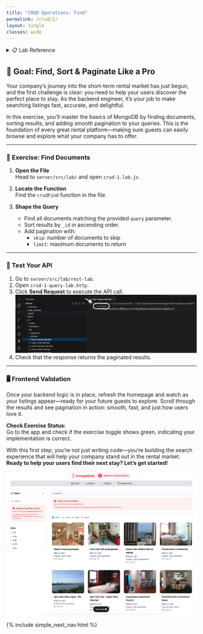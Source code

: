 ```yaml
---
title: "CRUD Operations: Find"
permalink: /crud/1/
layout: single
classes: wide
---
```


<details>
<summary>📋 Lab Reference</summary>
<p><strong>Associated Lab File:</strong> <code>crud-1.lab.js</code></p>
</details>

## 🚀 Goal: Find, Sort & Paginate Like a Pro

Your company’s journey into the short-term rental market has just begun, and the first challenge is clear: you need to help your users discover the perfect place to stay. As the backend engineer, it’s your job to make searching listings fast, accurate, and delightful.

In this exercise, you’ll master the basics of MongoDB by finding documents, sorting results, and adding smooth pagination to your queries. This is the foundation of every great rental platform—making sure guests can easily browse and explore what your company has to offer.

---

### 🧩 Exercise: Find Documents

1. **Open the File**  
   Head to `server/src/lab/` and open `crud-1.lab.js`.

2. **Locate the Function**  
   Find the `crudFind` function in the file.

3. **Shape the Query**  
   - Find all documents matching the provided `query` parameter.
   - Sort results by `_id` in ascending order.
   - Add pagination with:
     - `skip`: number of documents to skip
     - `limit`: maximum documents to return

---

### 🚦 Test Your API

1. Go to `server/src/lab/rest-lab`.
2. Open `crud-1-query-lab.http`.
3. Click **Send Request** to execute the API call.
![test-rest-lab](../../assets/images/test-rest-lab.png)
4. Check that the response returns the paginated results.

---

### 🖥️ Frontend Validation

Once your backend logic is in place, refresh the homepage and watch as your listings appear—ready for your future guests to explore. Scroll through the results and see pagination in action: smooth, fast, and just how users love it.

**Check Exercise Status:**  
Go to the app and check if the exercise toggle shows green, indicating your implementation is correct.

With this first step, you’re not just writing code—you’re building the search experience that will help your company stand out in the rental market.  
**Ready to help your users find their next stay? Let’s get started!**

![crud-1-lab](../../assets/images/crud-1-lab.png)

{% include simple_next_nav.html %}
